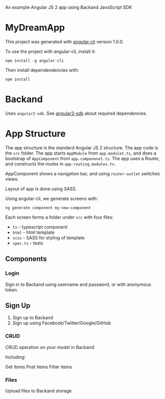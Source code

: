 An example Angular JS 2 app using Backand JavaScript SDK

# MyDreamApp

This project was generated with [angular-cli](https://github.com/angular/angular-cli) version 1.0.0.

To use the project with angular-cli, install it:

    npm install -g angular-cli

Then install dependendencies with:

    npm install

# Backand 

Uses `angular2-sdk`. See [angular2-sdk](https://github.com/backand/angular2-sdk) about required dependencies.

# App Structure

The app structure is the standard Angular JS 2 structure. The app code is the `src` folder. The app starts `AppModule` from `app.modulet.ts`, and does a bootstrap of `AppComponent` from `app.componenet.ts`. The app uses a Router, and constructs the routes in `app-routing.modules.ts`. 

AppComponent shows a navigation bar, and using `router-outlet` switches views. 

Layout of app is done using SASS.

Using angular-cli, we generate screens with:

    ng generate component my-new-component

Each screen forms a folder under `src` with four files:

* `ts` - typescript component
* `html` - html template
* `scss` - SASS for styling of template
* `spec.ts` - tests

## Components

### Login 

Sign in to Backand using username and password, or with anonymous token.

## Sign Up

1. Sign up to Backand 
2. Sign up using Facebook/Twitter/Google/GitHub

### CRUD 

CRUD operation on your model in Backand

Including:

Get items
Post items
Filter items

### Files 

Upload files to Backand storage





